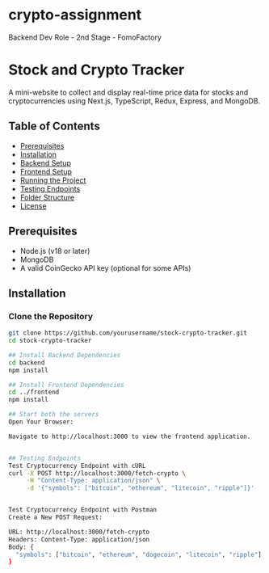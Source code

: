 # crypto-assignment
Backend Dev Role - 2nd Stage - FomoFactory

# Stock and Crypto Tracker

A mini-website to collect and display real-time price data for stocks and cryptocurrencies using Next.js, TypeScript, Redux, Express, and MongoDB.

## Table of Contents

- [Prerequisites](#prerequisites)
- [Installation](#installation)
- [Backend Setup](#backend-setup)
- [Frontend Setup](#frontend-setup)
- [Running the Project](#running-the-project)
- [Testing Endpoints](#testing-endpoints)
- [Folder Structure](#folder-structure)
- [License](#license)

## Prerequisites

- Node.js (v18 or later)
- MongoDB
- A valid CoinGecko API key (optional for some APIs)

## Installation

### Clone the Repository

```bash
git clone https://github.com/yourusername/stock-crypto-tracker.git
cd stock-crypto-tracker

## Install Backend Dependencies
cd backend
npm install

## Install Frontend Dependencies
cd ../frontend
npm install

## Start both the servers
Open Your Browser:

Navigate to http://localhost:3000 to view the frontend application.


## Testing Endpoints
Test Cryptocurrency Endpoint with cURL
curl -X POST http://localhost:3000/fetch-crypto \
     -H "Content-Type: application/json" \
     -d '{"symbols": ["bitcoin", "ethereum", "litecoin", "ripple"]}'


Test Cryptocurrency Endpoint with Postman
Create a New POST Request:

URL: http://localhost:3000/fetch-crypto
Headers: Content-Type: application/json
Body: {
  "symbols": ["bitcoin", "ethereum", "dogecoin", "litecoin", "ripple"]
}
